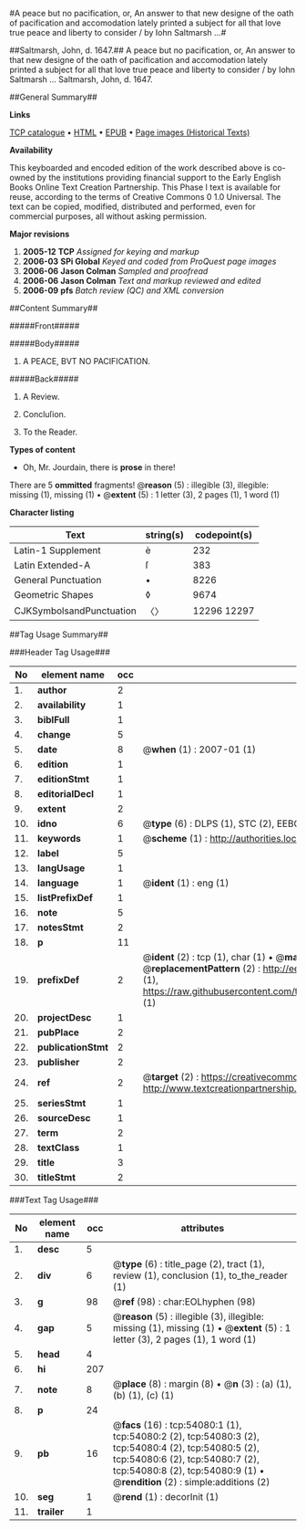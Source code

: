 #A peace but no pacification, or, An answer to that new designe of the oath of pacification and accomodation lately printed a subject for all that love true peace and liberty to consider  / by Iohn Saltmarsh ...#

##Saltmarsh, John, d. 1647.##
A peace but no pacification, or, An answer to that new designe of the oath of pacification and accomodation lately printed a subject for all that love true peace and liberty to consider  / by Iohn Saltmarsh ...
Saltmarsh, John, d. 1647.

##General Summary##

**Links**

[TCP catalogue](http://www.ota.ox.ac.uk/tcp/)  • 
[HTML](http://tei.it.ox.ac.uk/tcp/Texts-HTML/free/A71/A71059.html)  • 
[EPUB](http://tei.it.ox.ac.uk/tcp/Texts-EPUB/free/A71/A71059.epub) • 
[Page images (Historical Texts)](https://data.historicaltexts.jisc.ac.uk/view?pubId=eebo-12099945e&pageId=eebo-12099945e-54080-1)

**Availability**

This keyboarded and encoded edition of the
	       work described above is co-owned by the institutions
	       providing financial support to the Early English Books
	       Online Text Creation Partnership. This Phase I text is
	       available for reuse, according to the terms of Creative
	       Commons 0 1.0 Universal. The text can be copied,
	       modified, distributed and performed, even for
	       commercial purposes, all without asking permission.

**Major revisions**

1. __2005-12__ __TCP__ *Assigned for keying and markup*
1. __2006-03__ __SPi Global__ *Keyed and coded from ProQuest page images*
1. __2006-06__ __Jason Colman__ *Sampled and proofread*
1. __2006-06__ __Jason Colman__ *Text and markup reviewed and edited*
1. __2006-09__ __pfs__ *Batch review (QC) and XML conversion*

##Content Summary##

#####Front#####

#####Body#####

1. A PEACE, BVT NO PACIFICATION.

#####Back#####

1. A Review.

1. Concluſion.

1. To the Reader.

**Types of content**

  * Oh, Mr. Jourdain, there is **prose** in there!

There are 5 **ommitted** fragments! 
 @__reason__ (5) : illegible (3), illegible: missing (1), missing (1)  •  @__extent__ (5) : 1 letter (3), 2 pages (1), 1 word (1)

**Character listing**


|Text|string(s)|codepoint(s)|
|---|---|---|
|Latin-1 Supplement|è|232|
|Latin Extended-A|ſ|383|
|General Punctuation|•|8226|
|Geometric Shapes|◊|9674|
|CJKSymbolsandPunctuation|〈〉|12296 12297|

##Tag Usage Summary##

###Header Tag Usage###

|No|element name|occ|attributes|
|---|---|---|---|
|1.|__author__|2||
|2.|__availability__|1||
|3.|__biblFull__|1||
|4.|__change__|5||
|5.|__date__|8| @__when__ (1) : 2007-01 (1)|
|6.|__edition__|1||
|7.|__editionStmt__|1||
|8.|__editorialDecl__|1||
|9.|__extent__|2||
|10.|__idno__|6| @__type__ (6) : DLPS (1), STC (2), EEBO-CITATION (1), OCLC (1), VID (1)|
|11.|__keywords__|1| @__scheme__ (1) : http://authorities.loc.gov/ (1)|
|12.|__label__|5||
|13.|__langUsage__|1||
|14.|__language__|1| @__ident__ (1) : eng (1)|
|15.|__listPrefixDef__|1||
|16.|__note__|5||
|17.|__notesStmt__|2||
|18.|__p__|11||
|19.|__prefixDef__|2| @__ident__ (2) : tcp (1), char (1)  •  @__matchPattern__ (2) : ([0-9\-]+):([0-9IVX]+) (1), (.+) (1)  •  @__replacementPattern__ (2) : http://eebo.chadwyck.com/downloadtiff?vid=$1&page=$2 (1), https://raw.githubusercontent.com/textcreationpartnership/Texts/master/tcpchars.xml#$1 (1)|
|20.|__projectDesc__|1||
|21.|__pubPlace__|2||
|22.|__publicationStmt__|2||
|23.|__publisher__|2||
|24.|__ref__|2| @__target__ (2) : https://creativecommons.org/publicdomain/zero/1.0/ (1), http://www.textcreationpartnership.org/docs/. (1)|
|25.|__seriesStmt__|1||
|26.|__sourceDesc__|1||
|27.|__term__|2||
|28.|__textClass__|1||
|29.|__title__|3||
|30.|__titleStmt__|2||


###Text Tag Usage###

|No|element name|occ|attributes|
|---|---|---|---|
|1.|__desc__|5||
|2.|__div__|6| @__type__ (6) : title_page (2), tract (1), review (1), conclusion (1), to_the_reader (1)|
|3.|__g__|98| @__ref__ (98) : char:EOLhyphen (98)|
|4.|__gap__|5| @__reason__ (5) : illegible (3), illegible: missing (1), missing (1)  •  @__extent__ (5) : 1 letter (3), 2 pages (1), 1 word (1)|
|5.|__head__|4||
|6.|__hi__|207||
|7.|__note__|8| @__place__ (8) : margin (8)  •  @__n__ (3) : (a) (1), (b) (1), (c) (1)|
|8.|__p__|24||
|9.|__pb__|16| @__facs__ (16) : tcp:54080:1 (1), tcp:54080:2 (2), tcp:54080:3 (2), tcp:54080:4 (2), tcp:54080:5 (2), tcp:54080:6 (2), tcp:54080:7 (2), tcp:54080:8 (2), tcp:54080:9 (1)  •  @__rendition__ (2) : simple:additions (2)|
|10.|__seg__|1| @__rend__ (1) : decorInit (1)|
|11.|__trailer__|1||
